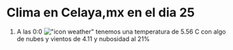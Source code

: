 # Clima en Celaya,mx en el dia 25

1. A las 0:0 !["icon weather"](http://openweathermap.org/img/w/02n.png) tenemos una temperatura de 5.56 C con algo de nubes y  vientos de 4.11 y nubosidad al 21%
